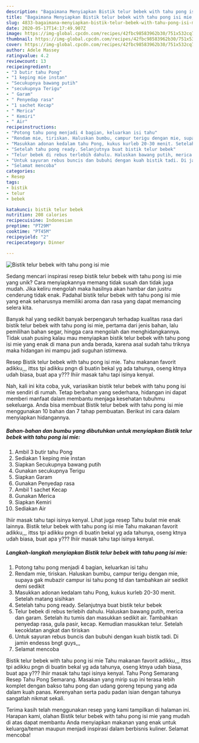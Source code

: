 ```yaml
---
description: "Bagaimana Menyiapkan Bistik telur bebek with tahu pong isi mie, Enak Banget"
title: "Bagaimana Menyiapkan Bistik telur bebek with tahu pong isi mie, Enak Banget"
slug: 4833-bagaimana-menyiapkan-bistik-telur-bebek-with-tahu-pong-isi-mie-enak-banget
date: 2020-05-17T14:17:49.907Z
image: https://img-global.cpcdn.com/recipes/42fbc98583962b30/751x532cq70/bistik-telur-bebek-with-tahu-pong-isi-mie-foto-resep-utama.jpg
thumbnail: https://img-global.cpcdn.com/recipes/42fbc98583962b30/751x532cq70/bistik-telur-bebek-with-tahu-pong-isi-mie-foto-resep-utama.jpg
cover: https://img-global.cpcdn.com/recipes/42fbc98583962b30/751x532cq70/bistik-telur-bebek-with-tahu-pong-isi-mie-foto-resep-utama.jpg
author: Adele Massey
ratingvalue: 4.2
reviewcount: 13
recipeingredient:
- "3 butir tahu Pong"
- "1 keping mie instan"
- "Secukupnya bawang putih"
- "secukupnya Terigu"
- " Garam"
- " Penyedap rasa"
- "1 sachet Kecap"
- " Merica"
- " Kemiri"
- " Air"
recipeinstructions:
- "Potong tahu pong menjadi 4 bagian, keluarkan isi tahu"
- "Rendam mie, tiriskan. Haluskan bumbu, campur terigu dengan mie, supaya gak mubazir campur isi tahu pong td dan tambahkan air sedikit demi sedikit"
- "Masukkan adonan kedalam tahu Pong, kukus kurleb 20-30 menit. Setelah matang sisihkan"
- "Setelah tahu pong ready. Selanjutnya buat bistik telur bebek"
- "Telur bebek di rebus terlebih dahulu. Haluskan bawang putih, merica dan garam. Setelah itu tumis dan masukkan sedikit air. Tambahkan penyedap rasa, gula pasir, kecap. Kemudian masukkan telur. Setelah kecoklatan angkat dan tiriskan"
- "Untuk sayuran rebus buncis dan bubuhi dengan kuah bistik tadi. Di jamin endesss bngt guys,,,"
- "Selamat mencoba"
categories:
- Resep
tags:
- bistik
- telur
- bebek

katakunci: bistik telur bebek 
nutrition: 208 calories
recipecuisine: Indonesian
preptime: "PT29M"
cooktime: "PT45M"
recipeyield: "2"
recipecategory: Dinner

---
```



![Bistik telur bebek with tahu pong isi mie](https://img-global.cpcdn.com/recipes/42fbc98583962b30/751x532cq70/bistik-telur-bebek-with-tahu-pong-isi-mie-foto-resep-utama.jpg)

Sedang mencari inspirasi resep bistik telur bebek with tahu pong isi mie yang unik? Cara menyiapkannya memang tidak susah dan tidak juga mudah. Jika keliru mengolah maka hasilnya akan hambar dan justru cenderung tidak enak. Padahal bistik telur bebek with tahu pong isi mie yang enak seharusnya memiliki aroma dan rasa yang dapat memancing selera kita.

Banyak hal yang sedikit banyak berpengaruh terhadap kualitas rasa dari bistik telur bebek with tahu pong isi mie, pertama dari jenis bahan, lalu pemilihan bahan segar, hingga cara mengolah dan menghidangkannya. Tidak usah pusing kalau mau menyiapkan bistik telur bebek with tahu pong isi mie yang enak di mana pun anda berada, karena asal sudah tahu triknya maka hidangan ini mampu jadi suguhan istimewa.

Resep Bistik telur bebek with tahu pong isi mie. Tahu makanan favorit adikku,,, ittss tpi adikku pngn di buatin bekal yg ada tahunya, oseng ktnya udah biasa, buat apa y??? Ihiir masak tahu tapi isinya kenyal.


Nah, kali ini kita coba, yuk, variasikan bistik telur bebek with tahu pong isi mie sendiri di rumah. Tetap berbahan yang sederhana, hidangan ini dapat memberi manfaat dalam membantu menjaga kesehatan tubuhmu sekeluarga. Anda bisa membuat Bistik telur bebek with tahu pong isi mie menggunakan 10 bahan dan 7 tahap pembuatan. Berikut ini cara dalam menyiapkan hidangannya.

<!--inarticleads1-->

##### Bahan-bahan dan bumbu yang dibutuhkan untuk menyiapkan Bistik telur bebek with tahu pong isi mie:

1. Ambil 3 butir tahu Pong
1. Sediakan 1 keping mie instan
1. Siapkan Secukupnya bawang putih
1. Gunakan secukupnya Terigu
1. Siapkan  Garam
1. Gunakan  Penyedap rasa
1. Ambil 1 sachet Kecap
1. Gunakan  Merica
1. Siapkan  Kemiri
1. Sediakan  Air


Ihiir masak tahu tapi isinya kenyal. Lihat juga resep Tahu bulat mie enak lainnya. Bistik telur bebek with tahu pong isi mie Tahu makanan favorit adikku,,, ittss tpi adikku pngn di buatin bekal yg ada tahunya, oseng ktnya udah biasa, buat apa y??? Ihiir masak tahu tapi isinya kenyal. 

<!--inarticleads2-->

##### Langkah-langkah menyiapkan Bistik telur bebek with tahu pong isi mie:

1. Potong tahu pong menjadi 4 bagian, keluarkan isi tahu
1. Rendam mie, tiriskan. Haluskan bumbu, campur terigu dengan mie, supaya gak mubazir campur isi tahu pong td dan tambahkan air sedikit demi sedikit
1. Masukkan adonan kedalam tahu Pong, kukus kurleb 20-30 menit. Setelah matang sisihkan
1. Setelah tahu pong ready. Selanjutnya buat bistik telur bebek
1. Telur bebek di rebus terlebih dahulu. Haluskan bawang putih, merica dan garam. Setelah itu tumis dan masukkan sedikit air. Tambahkan penyedap rasa, gula pasir, kecap. Kemudian masukkan telur. Setelah kecoklatan angkat dan tiriskan
1. Untuk sayuran rebus buncis dan bubuhi dengan kuah bistik tadi. Di jamin endesss bngt guys,,,
1. Selamat mencoba


Bistik telur bebek with tahu pong isi mie Tahu makanan favorit adikku,,, ittss tpi adikku pngn di buatin bekal yg ada tahunya, oseng ktnya udah biasa, buat apa y??? Ihiir masak tahu tapi isinya kenyal. Tahu Pong Semarang Resep Tahu Pong Semarang. Masakan yang mirip sup ini terasa lebih komplet dengan bakso tahu pong dan udang goreng tepung yang ada dalam kuah panas. Kerenyahan serta padu padan isian dengan tahunya sangatlah nikmat sekali. 

Terima kasih telah menggunakan resep yang kami tampilkan di halaman ini. Harapan kami, olahan Bistik telur bebek with tahu pong isi mie yang mudah di atas dapat membantu Anda menyiapkan makanan yang enak untuk keluarga/teman maupun menjadi inspirasi dalam berbisnis kuliner. Selamat mencoba!
